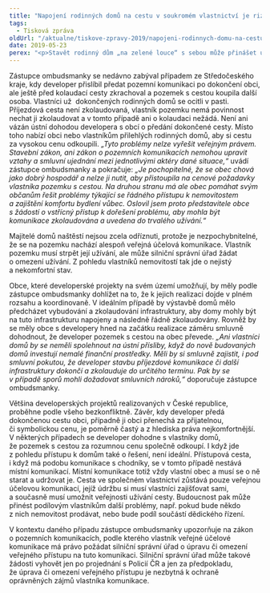 ```yaml
---
title: "Napojení rodinných domů na cestu v soukromém vlastnictví je rizikem"
tags:
  - Tisková zpráva
oldUrl: "/aktualne/tiskove-zpravy-2019/napojeni-rodinnych-domu-na-cestu-v-soukromem-vlastnictvi-je-rizikem"
date: 2019-05-23
perex: "<p>Stavět rodinný dům „na zelené louce“ s sebou může přinášet určitá rizika, pokud není výstavba domu zkoordinována s výstavbou infrastruktury. Zástupce ombudsmanky se opakovaně setkává s případy developerských projektů výstavby rodinných domů, kdy domy už jsou dokončeny, ale chybí příjezdová komunikace. Ta buď není postavena vůbec, nebo se v souvislosti s ní vyskytnou právní překážky, které nejenže znemožňují její užívání, ale fakticky mohou ohrozit i zkolaudování a užívání vlastních rodinných domů.</p>"
---
```


<!-- imported from the old website -->

<p>Zástupce ombudsmanky se nedávno zabýval případem ze Středočeského kraje, kdy developer přislíbil předat pozemní komunikaci po dokončení obci, ale ještě před kolaudací cesty zkrachoval a pozemek s cestou koupila další osoba. Vlastníci už  dokončených rodinných domů se ocitli v pasti. Příjezdová cesta není zkolaudovaná, vlastník pozemku nemá povinnost nechat ji zkolaudovat a v tomto případě ani o kolaudaci nežádá. Není ani vázán ústní dohodou developera s obcí o předání dokončené cesty. Místo toho nabízí obci nebo vlastníkům přilehlých rodinných domů, aby si cestu za vysokou cenu odkoupili.<i> „Tyto problémy nelze vyřešit veřejným právem. Stavební zákon, ani zákon o pozemních komunikacích nemohou upravit vztahy a smluvní ujednání mezi jednotlivými aktéry dané situace,“</i> uvádí zástupce ombudsmanky a pokračuje: <i>„Je pochopitelné, že se obec chová jako dobrý hospodář a nelze ji nutit, aby přistoupila na cenové požadavky vlastníka pozemku s cestou. Na druhou stranu má ale obec pomáhat svým občanům řešit problémy týkající se řádného přístupu k nemovitostem a zajištění komfortu bydlení vůbec. Oslovil jsem proto představitele obce s žádostí o vstřícný přístup k dořešení problému, aby mohla být komunikace zkolaudována a uvedena do trvalého užívání.“</i></p> <p>Majitelé domů naštěstí nejsou zcela odříznuti, protože je nezpochybnitelné, že se na pozemku nachází alespoň veřejná účelová komunikace. Vlastník pozemku musí strpět její užívání, ale může silniční správní úřad žádat o omezení užívání. Z pohledu vlastníků nemovitostí tak jde o nejistý a nekomfortní stav.</p> <p>Obce, které developerské projekty na svém území umožňují, by měly podle zástupce ombudsmanky dohlížet na to, že k jejich realizaci dojde v plném rozsahu a koordinovaně. V ideálním případě by výstavbě domů mělo předcházet vybudování a zkolaudování infrastruktury, aby domy mohly být na tuto infrastrukturu napojeny a následně řádně zkolaudovány. Rovněž by se měly obce s developery hned na začátku realizace záměru smluvně dohodnout, že developer pozemek s cestou na obec převede.<i> „Ani vlastníci domů by se neměli spolehnout na ústní přísliby, když do nově budovaných domů investují nemalé finanční prostředky. Měli by si smluvně zajistit, i pod smluvní pokutou, že developer stavbu příjezdové komunikace či další infrastruktury dokončí a zkolauduje do určitého termínu. Pak by se v případě sporů mohli dožadovat smluvních nároků,“</i> doporučuje zástupce ombudsmanky.</p> <p>Většina developerských projektů realizovaných v České republice, proběhne podle všeho bezkonfliktně. Závěr, kdy developer předá dokončenou cestu obci, případně ji obci přenechá za přijatelnou, či symbolickou cenu, je poměrně častý a z hlediska práva nejkomfortnější. V některých případech se developer dohodne s vlastníky domů, že pozemek s cestou za rozumnou cenu společně odkoupí. I když jde z pohledu přístupu k domům také o řešení, není ideální. Přístupová cesta, i když má podobu komunikace s chodníky, se v tomto případě nestává místní komunikací. Místní komunikace totiž vždy vlastní obec a musí se o ně starat a udržovat je. Cesta ve společném vlastnictví zůstává pouze veřejnou účelovou komunikací, jejíž údržbu si musí vlastníci zajišťovat sami, a současně musí umožnit veřejnosti užívání cesty. Budoucnost pak může přinést podílovým vlastníkům další problémy, např. pokud bude někdo z nich nemovitost prodávat, nebo bude podíl součástí dědického řízení.</p><p> V kontextu daného případu zástupce ombudsmanky upozorňuje na zákon o pozemních komunikacích, podle kterého vlastník veřejné účelové komunikace má právo požádat silniční správní úřad o úpravu či omezení veřejného přístupu na tuto komunikaci. Silniční správní úřad může takové žádosti vyhovět jen po projednání s Policií ČR a jen za předpokladu, že úprava či omezení veřejného přístupu je nezbytná k ochraně oprávněných zájmů vlastníka komunikace.</p>

